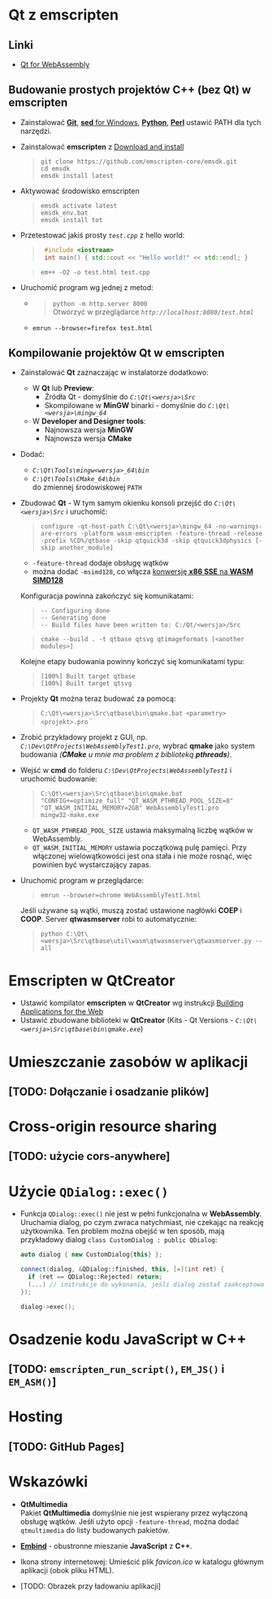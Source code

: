 # **Qt** z **emscripten**

## Linki

+ [Qt for WebAssembly](https://doc-snapshots.qt.io/qt6-dev/wasm.html)

## Budowanie prostych projektów **C++** (bez **Qt**) w **emscripten**

+ Zainstalować [**Git**](https://git-scm.com/downloads), [**sed** for Windows](http://gnuwin32.sourceforge.net/packages/sed.htm), [**Python**](https://www.python.org/downloads/), [**Perl**](https://strawberryperl.com) ustawić PATH dla tych narzędzi.
+ Zainstalować **emscripten** z [Download and install](https://emscripten.org/docs/getting_started/downloads.html)
  > `git clone https://github.com/emscripten-core/emsdk.git`  
  > `cd emsdk`  
  > `emsdk install latest`  
+ Aktywować środowisko emscripten
  > `emsdk activate latest`  
  > `emsdk_env.bat`  
  > `emsdk install tot`
+ Przetestować jakiś prosty *`test.cpp`* z hello world:
  >```cpp
  >  #include <iostream>  
  >  int main() { std::cout << "Hello world!" << std::endl; }
  >```
  
  > `em++ -O2 -o test.html test.cpp`  
  
+ Uruchomić program wg jednej z metod:  
  + > `python -m http.server 8000`  
    Otworzyć w przeglądarce *`http://localhost:8080/test.html`*
  + `emrun --browser=firefox test.html`
  

## Kompilowanie projektów **Qt** w emscripten

+ Zainstalować **Qt** zaznaczając w instalatorze dodatkowo:
  + W **Qt** lub **Preview**:
    + Źródła Qt - domyślnie do *`C:\Qt\<wersja>\Src`*
    + Skompilowane w **MinGW** binarki - domyślnie do *`C:\Qt\<wersja>\mingw_64`* 
  + W **Developer and Designer tools**:  
    + Najnowsza wersja **MinGW**
    + Najnowsza wersja **CMake**
+ Dodać:
  + *`C:\Qt\Tools\mingw<wersja>_64\bin`*  
  + *`C:\Qt\Tools\CMake_64\bin`*   
  do zmiennej środowiskowej `PATH`
+ Zbudować **Qt** -  W tym samym okienku konsoli przejść do *`C:\Qt\<wersja>\Src`* i uruchomić:
  > `configure -qt-host-path C:\Qt\<wersja>\mingw_64 -no-warnings-are-errors -platform wasm-emscripten -feature-thread -release -prefix %CD%/qtbase -skip qtquick3d -skip qtquick3dphysics [-skip another_module]`  
  
  + `-feature-thread` dodaje obsługę wątków
  + można dodać `-msimd128`, co włącza [konwersję **x86 SSE** na **WASM SIMD128**](https://emscripten.org/docs/porting/simd.html)

  Konfiguracja powinna zakończyć się komunikatami:
  > `-- Configuring done`  
  > `-- Generating done`  
  > `-- Build files have been written to: C:/Qt/<wersja>/Src`
  

  > `cmake --build . -t qtbase qtsvg qtimageformats [<another modules>]`
  
  Kolejne etapy budowania powinny kończyć się komunikatami typu:
  > `[100%] Built target qtbase`  
  > `[100%] Built target qtsvg`


+ Projekty **Qt** można teraz budować za pomocą:
  > `C:\Qt\<wersja>\Src\qtbase\bin\qmake.bat <parametry> <projekt>.pro`
  `
+ Zrobić przykładowy projekt z GUI, np. *`C:\Dev\QtProjects\WebAssemblyTest1.pro`*, wybrać **qmake** jako system budowania *(**CMake** u mnie ma problem z biblioteką **pthreads**)*.

+ Wejść w **cmd** do folderu *`C:\Dev\QtProjects\WebAssemblyTest1`* i uruchomić budowanie:
  > `C:\Qt\<wersja>\Src\qtbase\bin\qmake.bat "CONFIG+=optimize_full" "QT_WASM_PTHREAD_POOL_SIZE=8" "QT_WASM_INITIAL_MEMORY=2GB" WebAssemblyTest1.pro`  
  > `mingw32-make.exe`
  + `QT_WASM_PTHREAD_POOL_SIZE` ustawia maksymalną liczbę wątków w WebAssembly.
  + `QT_WASM_INITIAL_MEMORY` ustawia początkową pulę pamięci. Przy włączonej wielowątkowości jest ona stała i nie może rosnąć, więc powinien być wystarczający zapas.
  
+ Uruchomić program w przeglądarce:
  > `emrun --browser=chrome WebAssemblyTest1.html`

  Jeśli używane są wątki, muszą zostać ustawione nagłówki **COEP** i **COOP**. Server **qtwasmserver** robi to automatycznie:
  > `python C:\Qt\<wersja>\Src\qtbase\util\wasm\qtwasmserver\qtwasmserver.py --all`

# **Emscripten** w **QtCreator**

+ Ustawić kompilator **emscripten** w **QtCreator** wg instrukcji [Building Applications for the Web](https://doc.qt.io/qtcreator/creator-setup-webassembly.html)
+ Ustawić zbudowane biblioteki w **QtCreator** (Kits - Qt Versions - *`C:\Qt\<wersja>\Src\qtbase\bin\qmake.exe`*)

# Umieszczanie zasobów w aplikacji
## [TODO: Dołączanie i osadzanie plików]

# Cross-origin resource sharing
## [TODO: użycie cors-anywhere]

# Użycie `QDialog::exec()`

+ Funkcja `QDialog::exec()` nie jest w pełni funkcjonalna w **WebAssembly**. Uruchamia dialog, po czym zwraca natychmiast, nie czekając na reakcję użytkownika. Ten problem można obejść w ten sposób, mają przykładowy dialog `class CustomDialog : public QDialog`:

  ```cpp
  auto dialog { new CustomDialog{this} };

  connect(dialog, &QDialog::finished, this, [=](int ret) {
    if (ret == QDialog::Rejected) return;
    (...) // instrukcje do wykonania, jeśli dialog został zaakceptowany
  });

  dialog->exec();
  ```

# Osadzenie kodu JavaScript w C++
## [TODO: `emscripten_run_script()`, `EM_JS()` i `EM_ASM()`]

# Hosting

## [TODO: GitHub Pages]

# Wskazówki

+ **QtMultimedia**  
  Pakiet **QtMultimedia** domyślnie nie jest wspierany przez wyłączoną obsługę wątków. Jeśłi użyto opcji `-feature-thread`, można dodać `qtmultimedia` do listy budowanych pakietów.

+ [**Embind**](https://emscripten.org/docs/porting/connecting_cpp_and_javascript/embind.html) - obustronne mieszanie **JavaScript** z **C++**.

+ Ikona strony internetowej: Umieścić plik _favicon.ico_ w katalogu głównym aplikacji (obok pliku HTML).

+ [TODO: Obrazek przy ładowaniu aplikacji]

